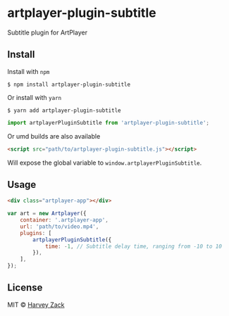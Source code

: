 # artplayer-plugin-subtitle

Subtitle plugin for ArtPlayer

## Install

Install with `npm`

```
$ npm install artplayer-plugin-subtitle
```

Or install with `yarn`

```
$ yarn add artplayer-plugin-subtitle
```

```js
import artplayerPluginSubtitle from 'artplayer-plugin-subtitle';
```

Or umd builds are also available

```html
<script src="path/to/artplayer-plugin-subtitle.js"></script>
```

Will expose the global variable to `window.artplayerPluginSubtitle`.

## Usage

```html
<div class="artplayer-app"></div>
```

```js
var art = new Artplayer({
    container: '.artplayer-app',
    url: 'path/to/video.mp4',
    plugins: [
        artplayerPluginSubtitle({
            time: -1, // Subtitle delay time, ranging from -10 to 10
        }),
    ],
});
```

## License

MIT © [Harvey Zack](https://www.zhw-island.com/)
